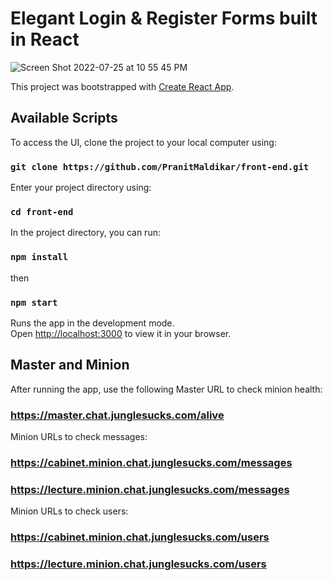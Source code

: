 # Elegant Login & Register Forms built in React
![Screen Shot 2022-07-25 at 10 55 45 PM](https://user-images.githubusercontent.com/50160672/180913657-95824335-8089-4be3-91ba-6a0cbaef3d71.png)

This project was bootstrapped with [Create React App](https://github.com/facebook/create-react-app).

## Available Scripts

To access the UI, clone the project to your local computer using:

### `git clone https://github.com/PranitMaldikar/front-end.git`

Enter your project directory using:

### `cd front-end`

In the project directory, you can run:

### `npm install`
then
### `npm start`

Runs the app in the development mode.\
Open [http://localhost:3000](http://localhost:3000) to view it in your browser.

## Master and Minion

After running the app, use the following Master URL to check minion health:

### https://master.chat.junglesucks.com/alive

Minion URLs to check messages: 
### https://cabinet.minion.chat.junglesucks.com/messages
### https://lecture.minion.chat.junglesucks.com/messages

Minion URLs to check users:

### https://cabinet.minion.chat.junglesucks.com/users
### https://lecture.minion.chat.junglesucks.com/users

